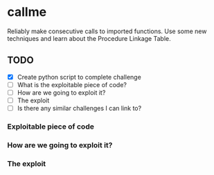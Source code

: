 # callme

Reliably make consecutive calls to imported functions. Use some new techniques and learn about the Procedure Linkage Table.

## TODO

- [x] Create python script to complete challenge
- [ ] What is the exploitable piece of code?  
- [ ] How are we going to exploit it?
- [ ] The exploit
- [ ] Is there any similar challenges I can link to?

### Exploitable piece of code

### How are we going to exploit it?

### The exploit
